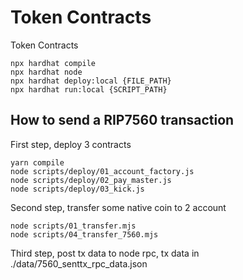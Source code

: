 # Token Contracts

Token Contracts

```shell
npx hardhat compile
npx hardhat node
npx hardhat deploy:local {FILE_PATH}
npx hardhat run:local {SCRIPT_PATH}
```

## How to send a RIP7560 transaction

First step, deploy 3 contracts
```
yarn compile
node scripts/deploy/01_account_factory.js
node scripts/deploy/02_pay_master.js
node scripts/deploy/03_kick.js
```

Second step, transfer some native coin to 2 account
```
node scripts/01_transfer.mjs
node scripts/04_transfer_7560.mjs
```

Third step, post tx data to node rpc, tx data in ./data/7560_senttx_rpc_data.json

